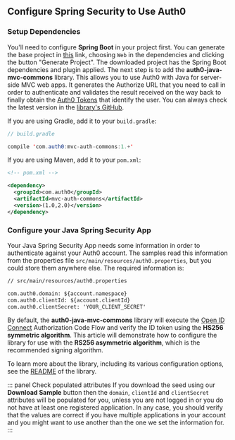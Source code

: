 ## Configure Spring Security to Use Auth0 

### Setup Dependencies

You'll need to configure **Spring Boot** in your project first. You can generate the base project in [this](https://start.spring.io/) link, choosing `Web` in the dependencies and clicking the button "Generate Project". The downloaded project has the Spring Boot dependencies and plugin applied. 
The next step is to add the **auth0-java-mvc-commons** library. This allows you to use Auth0 with Java for server-side MVC web apps. It generates the Authorize URL that you need to call in order to authenticate and validates the result received on the way back to finally obtain the [Auth0 Tokens](/tokens) that identify the user. You can always check the latest version in the [library's GitHub](https://github.com/auth0/auth0-java-mvc-common).

If you are using Gradle, add it to your `build.gradle`:

```java
// build.gradle

compile 'com.auth0:mvc-auth-commons:1.+'
```

If you are using Maven, add it to your `pom.xml`:

```xml
<!-- pom.xml -->

<dependency>
  <groupId>com.auth0</groupId>
  <artifactId>mvc-auth-commons</artifactId>
  <version>(1.0,2.0)</version>
</dependency>
```

### Configure your Java Spring Security App

Your Java Spring Security App needs some information in order to authenticate against your Auth0 account. The samples read this information from the properties file `src/main/resources/auth0.properties`, but you could store them anywhere else. The required information is:

```xml
// src/main/resources/auth0.properties

com.auth0.domain: ${account.namespace}
com.auth0.clientId: ${account.clientId}
com.auth0.clientSecret: 'YOUR_CLIENT_SECRET'
```

By default, the **auth0-java-mvc-commons** library will execute the [Open ID Connect](https://openid.net/specs/openid-connect-core-1_0-final.html) Authorization Code Flow and verify the ID token using the **HS256 symmetric algorithm**. This article will demonstrate how to configure the library for use with the **RS256 asymmetric algorithm**, which is the recommended signing algorithm.

To learn more about the library, including its various configuration options, see the [README](https://github.com/auth0/auth0-java-mvc-common/blob/master/README.md) of the library.

::: panel Check populated attributes
If you download the seed using our **Download Sample** button then the `domain`, `clientId` and `clientSecret` attributes will be populated for you, unless you are not logged in or you do not have at least one registered application. In any case, you should verify that the values are correct if you have multiple applications in your account and you might want to use another than the one we set the information for.
:::
